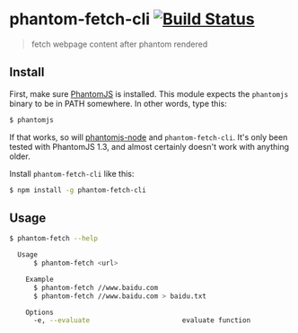 # phantom-fetch-cli [![Build Status](http://img.shields.io/travis/junmer/phantom-fetch-cli.svg?style=flat)](https://travis-ci.org/junmer/phantom-fetch-cli)

> fetch webpage content after phantom rendered

## Install

First, make sure [PhantomJS](http://phantomjs.org/) is installed. This module expects the ```phantomjs``` binary to be in PATH somewhere. In other words, type this:

```sh
$ phantomjs
```

If that works, so will [phantomjs-node](https://github.com/sgentle/phantomjs-node) and `phantom-fetch-cli`. It's only been tested with PhantomJS 1.3, and almost certainly doesn't work with anything older.

Install `phantom-fetch-cli` like this:

```sh
$ npm install -g phantom-fetch-cli
```

## Usage

```sh
$ phantom-fetch --help

  Usage
      $ phantom-fetch <url>  

    Example
      $ phantom-fetch //www.baidu.com
      $ phantom-fetch //www.baidu.com > baidu.txt  

    Options
      -e, --evaluate                       evaluate function
```
